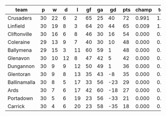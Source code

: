 |     team     | p  | w  | d  | l  | gf | ga | gd  | pts | champ | top2  | top3  | top4  |  5-7  | bot4  | bot3  | bot2  |
|--------------|----|----|----|----|----|----|-----|-----|-------|-------|-------|-------|-------|-------|-------|-------|
| Crusaders    | 30 | 22 |  6 |  2 | 65 | 25 |  40 |  72 | 0.991 | 1.000 | 1.000 | 1.000 | 0.000 | 0.000 | 0.000 | 0.000|
| Linfield     | 30 | 19 |  8 |  3 | 64 | 20 |  44 |  65 | 0.009 | 1.000 | 1.000 | 1.000 | 0.000 | 0.000 | 0.000 | 0.000|
| Cliftonville | 30 | 16 |  6 |  8 | 46 | 30 |  16 |  54 | 0.000 | 0.000 | 0.790 | 0.973 | 0.027 | 0.000 | 0.000 | 0.000|
| Coleraine    | 29 | 13 |  9 |  7 | 40 | 30 |  10 |  48 | 0.000 | 0.000 | 0.075 | 0.472 | 0.528 | 0.000 | 0.000 | 0.000|
| Ballymena    | 29 | 15 |  3 | 11 | 60 | 59 |   1 |  48 | 0.000 | 0.000 | 0.136 | 0.553 | 0.447 | 0.000 | 0.000 | 0.000|
| Glenavon     | 30 | 10 | 12 |  8 | 47 | 42 |   5 |  42 | 0.000 | 0.000 | 0.000 | 0.002 | 0.997 | 0.000 | 0.000 | 0.000|
| Dungannon    | 30 |  9 |  9 | 12 | 50 | 49 |   1 |  36 | 0.000 | 0.000 | 0.000 | 0.000 | 0.701 | 0.001 | 0.000 | 0.000|
| Glentoran    | 30 |  9 |  8 | 13 | 35 | 43 |  -8 |  35 | 0.000 | 0.000 | 0.000 | 0.000 | 0.300 | 0.004 | 0.000 | 0.000|
| Ballinamalla | 30 |  8 |  5 | 17 | 33 | 56 | -23 |  29 | 0.000 | 0.000 | 0.000 | 0.000 | 0.000 | 0.997 | 0.499 | 0.005|
| Ards         | 30 |  7 |  6 | 17 | 42 | 60 | -18 |  27 | 0.000 | 0.000 | 0.000 | 0.000 | 0.000 | 0.998 | 0.502 | 0.007|
| Portadown    | 30 |  5 |  6 | 19 | 23 | 56 | -33 |  21 | 0.000 | 0.000 | 0.000 | 0.000 | 0.000 | 1.000 | 1.000 | 0.988|
| Carrick      | 30 |  4 |  6 | 20 | 23 | 58 | -35 |  18 | 0.000 | 0.000 | 0.000 | 0.000 | 0.000 | 1.000 | 1.000 | 1.000|
